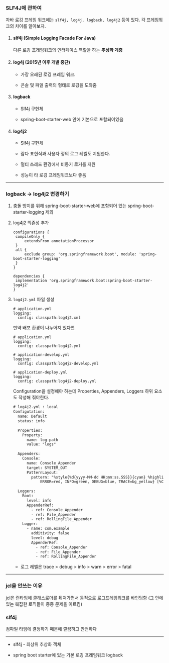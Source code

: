 ### SLF4J에 관하여

자바 로깅 프레임 워크에는 `slf4j, log4j, logback, log4j2` 등이 있다. 각 프레임워크의 차이를 알아보자.

1. #### slf4j (Simple Logging Facade For Java) 

   다른 로깅 프레임워크의 인터페이스 역할을 하는 **추상화 계층**

2. #### log4j (2015년 이후 개발 중단)

   - 가장 오래된 로깅 프레임 워크.

   - 콘솔 및 파일 출력의 형태로 로깅을 도와줌

3. #### logback

   - Slf4j 구현체

   - spring-boot-starter-web 안에 기본으로 포함되어있음

4. #### **log4j2**

   - Slf4j 구현체

   - 람다 표현식과 사용자 정의 로그 레벨도 지원한다.

   - 멀티 쓰레드 환경에서 비동기 로거를 지원 

   - 성능이 타 로깅 프레임워크보다 좋음



-----

### logback -> log4j2 변경하기

1. 충돌 방지를 위해 spring-boot-starter-web에 포함되어 있는 spring-boot-starter-logging 제외

2. log4j2 의존성 추가

   ```
   configurations {
   	compileOnly {
   		extendsFrom annotationProcessor
   	}
   	all {
   		exclude group: 'org.springframework.boot', module: 'spring-boot-starter-logging'
   	}
   }
   
   dependencies {
   	implementation 'org.springframework.boot:spring-boot-starter-log4j2'
   }
   ```

3. `log4j2.yml` 파일 생성

   ```
   # application.yml
   logging:
     config: classpath:log4j2.xml
   ```

   만약 배포 환경이 나누어져 있다면

   ```
   # application.yml
   logging:
     config: classpath:log4j2.yml
     
   # application-develop.yml
   logging:
     config: classpath:log4j2-develop.yml
   
   # application-deploy.yml
   logging:
     config: classpath:log4j2-deploy.yml
   ```

   Configuration을 설정해야 하는데 Properties, Appenders, Loggers 하위 요소도 작성해 줘야한다.

   ```xml
   # log4j2.yml : local
   Configutation:
     name: Default
     status: info
    
     Properties:
       Property:
         name: log-path
         value: "logs"
    
     Appenders:
       Console:
         name: Console_Appender
         target: SYSTEM_OUT
         PatternLayout:
           pattern: "%style{%d{yyyy-MM-dd HH:mm:ss.SSS}}{cyan} %highlight{[%-5p]}{FATAL=bg_red,
               ERROR=red, INFO=green, DEBUG=blue, TRACE=bg_yellow} [%C] %style{[%t]}{yellow}- %m%n"
    
     Loggers:
       Root:
         level: info
         AppenderRef:
           - ref: Console_Appender
           - ref: File_Appender
           - ref: RollingFile_Appender
       Logger:
         - name: com.example
           additivity: false
           level: debug
           AppenderRef:
             - ref: Console_Appender
             - ref: File_Appender
             - ref: RollingFile_Appender
   ```

   - 로그 레벨은 trace > debug > info > warn > error > fatal

---

### jcl을 안쓰는 이유
jcl은 런타임에 클래스로더를 뒤져가면서 동적으로 로그프레임워크를 바인딩함 
(그 안에 있는 복잡한 로직들이 종종 문제을 이르킴)

### slf4j
컴파일 타임에 결정하기 때문에 깔끔하고 안전하다

---

- slf4j - 최상위 추상화 객체

- spring boot starter에 있는 기본 로깅 프레임워크 logback
